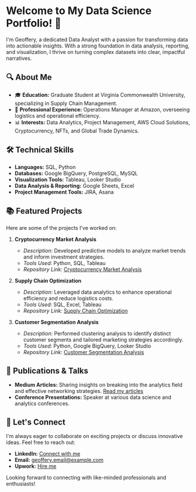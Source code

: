 # Welcome to My Data Science Portfolio! 👋

I'm Geoffery, a dedicated Data Analyst with a passion for transforming data into actionable insights. With a strong foundation in data analysis, reporting, and visualization, I thrive on turning complex datasets into clear, impactful narratives.

## 🔍 About Me

- 🎓 **Education:** Graduate Student at Virginia Commonwealth University, specializing in Supply Chain Management.
- 💼 **Professional Experience:** Operations Manager at Amazon, overseeing logistics and operational efficiency.
- 📊 **Interests:** Data Analytics, Project Management, AWS Cloud Solutions, Cryptocurrency, NFTs, and Global Trade Dynamics.

## 🛠️ Technical Skills

- **Languages:** SQL, Python
- **Databases:** Google BigQuery, PostgreSQL, MySQL
- **Visualization Tools:** Tableau, Looker Studio
- **Data Analysis & Reporting:** Google Sheets, Excel
- **Project Management Tools:** JIRA, Asana

## 📚 Featured Projects

Here are some of the projects I've worked on:

1. **Cryptocurrency Market Analysis**
   - *Description:* Developed predictive models to analyze market trends and inform investment strategies.
   - *Tools Used:* Python, SQL, Tableau
   - *Repository Link:* [Cryptocurrency Market Analysis](https://github.com/Geoffery/cryptocurrency-market-analysis)

2. **Supply Chain Optimization**
   - *Description:* Leveraged data analytics to enhance operational efficiency and reduce logistics costs.
   - *Tools Used:* SQL, Excel, Tableau
   - *Repository Link:* [Supply Chain Optimization](https://github.com/Geoffery/supply-chain-optimization)

3. **Customer Segmentation Analysis**
   - *Description:* Performed clustering analysis to identify distinct customer segments and tailored marketing strategies accordingly.
   - *Tools Used:* Python, Google BigQuery, Looker Studio
   - *Repository Link:* [Customer Segmentation Analysis](https://github.com/Geoffery/customer-segmentation-analysis)

## 📝 Publications & Talks

- **Medium Articles:** Sharing insights on breaking into the analytics field and effective networking strategies. [Read my articles](https://medium.com/@Geoffery)
- **Conference Presentations:** Speaker at various data science and analytics conferences.

## 👋 Let's Connect

I'm always eager to collaborate on exciting projects or discuss innovative ideas. Feel free to reach out:

- **LinkedIn:** [Connect with me](https://www.linkedin.com/in/Geoffery)
- **Email:** [geoffery.email@example.com](mailto:geoffery.email@example.com)
- **Upwork:** [Hire me](https://www.upwork.com/freelancers/~Geoffery)

Looking forward to connecting with like-minded professionals and enthusiasts!

<!--
**xxxxxxxxxxxxxxxxxxx12/xxxxxxxxxxxxxxxxxxx12** is a ✨ _special_ ✨ repository because its `README.md` (this file) appears on your GitHub profile.

Here are some ideas to get you started:

- 🔭 I’m currently working on ...
- 🌱 I’m currently learning ...
- 👯 I’m looking to collaborate on ...
- 🤔 I’m looking for help with ...
- 💬 Ask me about ...
- 📫 How to reach me: ...
- 😄 Pronouns: ...
- ⚡ Fun fact: ...
-->
